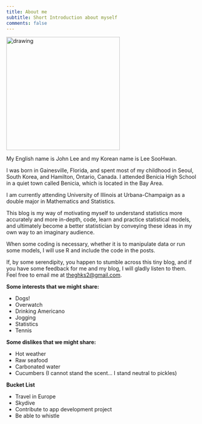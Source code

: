 ```yaml
---
title: About me
subtitle: Short Introduction about myself
comments: false
---
```

<img src="/img/me_thinking_pic.jpg" alt="drawing" width="300px"/>

My English name is John Lee and my Korean name is Lee SooHwan.

I was born in Gainesville, Florida, and spent most of my childhood in Seoul, South Korea, and Hamilton, Ontario, Canada. I attended Benicia High School in a quiet town called Benicia, which is located in the Bay Area.

I am currently attending University of Illinois at Urbana-Champaign as a double major in Mathematics and Statistics.

This blog is my way of motivating myself to understand statistics more accurately and more in-depth, code, learn and practice statistical models, and ultimately become a better statistician by conveying these ideas in my own way to an imaginary audience.

When some coding is necessary, whether it is to manipulate data or run some models, I will use R and include the code in the posts.

If, by some serendipity, you happen to stumble across this tiny blog, and if you have some feedback for me and my blog, I will gladly listen to them. Feel free to email me at <theghks2@gmail.com>.

**Some interests that we might share:**

- Dogs!
- Overwatch
- Drinking Americano
- Jogging
- Statistics
- Tennis

**Some dislikes that we might share:**

- Hot weather
- Raw seafood
- Carbonated water
- Cucumbers (I cannot stand the scent... I stand neutral to pickles)

**Bucket List**

- Travel in Europe
- Skydive
- Contribute to app development project
- Be able to whistle